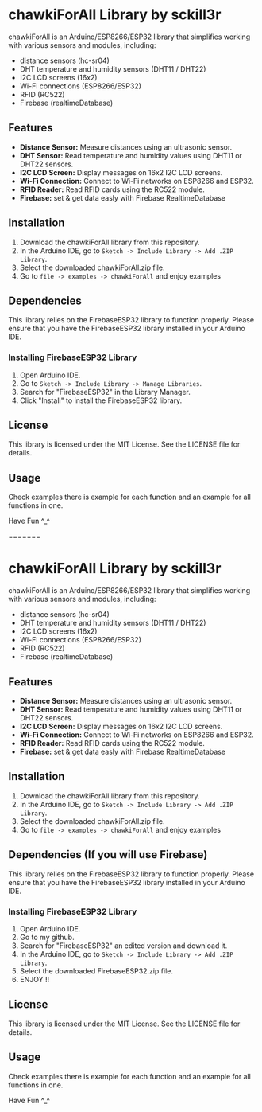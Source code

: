 
# chawkiForAll Library by sckill3r

chawkiForAll is an Arduino/ESP8266/ESP32 library that simplifies working with various sensors and modules,
including: 

- distance sensors (hc-sr04)
- DHT temperature and humidity sensors (DHT11 / DHT22)
- I2C LCD screens (16x2)
- Wi-Fi connections (ESP8266/ESP32)
- RFID (RC522)
- Firebase (realtimeDatabase)

## Features

- **Distance Sensor:** Measure distances using an ultrasonic sensor.
- **DHT Sensor:** Read temperature and humidity values using DHT11 or DHT22 sensors.
- **I2C LCD Screen:** Display messages on 16x2 I2C LCD screens.
- **Wi-Fi Connection:** Connect to Wi-Fi networks on ESP8266 and ESP32.
- **RFID Reader:** Read RFID cards using the RC522 module.
- **Firebase:** set & get data easly with Firebase RealtimeDatabase

## Installation

1. Download the chawkiForAll library from this repository.
2. In the Arduino IDE, go to `Sketch -> Include Library -> Add .ZIP Library`.
3. Select the downloaded chawkiForAll.zip file.
4. Go to `file -> examples -> chawkiForAll` and enjoy examples

## Dependencies

This library relies on the FirebaseESP32 library to function properly. Please ensure that you have the FirebaseESP32 library installed in your Arduino IDE.

### Installing FirebaseESP32 Library

1. Open Arduino IDE.
2. Go to `Sketch -> Include Library -> Manage Libraries`.
3. Search for "FirebaseESP32" in the Library Manager.
4. Click "Install" to install the FirebaseESP32 library.


## License
This library is licensed under the MIT License. See the LICENSE file for details.

## Usage

Check examples there is example for each function and an example for all functions in one.

Have Fun ^_^
 




=======
# chawkiForAll Library by sckill3r

chawkiForAll is an Arduino/ESP8266/ESP32 library that simplifies working with various sensors and modules,
including: 

- distance sensors (hc-sr04)
- DHT temperature and humidity sensors (DHT11 / DHT22)
- I2C LCD screens (16x2)
- Wi-Fi connections (ESP8266/ESP32)
- RFID (RC522)
- Firebase (realtimeDatabase)

## Features

- **Distance Sensor:** Measure distances using an ultrasonic sensor.
- **DHT Sensor:** Read temperature and humidity values using DHT11 or DHT22 sensors.
- **I2C LCD Screen:** Display messages on 16x2 I2C LCD screens.
- **Wi-Fi Connection:** Connect to Wi-Fi networks on ESP8266 and ESP32.
- **RFID Reader:** Read RFID cards using the RC522 module.
- **Firebase:** set & get data easly with Firebase RealtimeDatabase

## Installation

1. Download the chawkiForAll library from this repository.
2. In the Arduino IDE, go to `Sketch -> Include Library -> Add .ZIP Library`.
3. Select the downloaded chawkiForAll.zip file.
4. Go to `file -> examples -> chawkiForAll` and enjoy examples

## Dependencies (If you will use Firebase)

This library relies on the FirebaseESP32 library to function properly. Please ensure that you have the FirebaseESP32 library installed in your Arduino IDE.

### Installing FirebaseESP32 Library

1. Open Arduino IDE.
2. Go to my github.
3. Search for "FirebaseESP32" an edited version and download it.
4. In the Arduino IDE, go to `Sketch -> Include Library -> Add .ZIP Library`.
5. Select the downloaded FirebaseESP32.zip file.
6. ENJOY !! 


## License
This library is licensed under the MIT License. See the LICENSE file for details.

## Usage

Check examples there is example for each function and an example for all functions in one.

Have Fun ^_^
 



